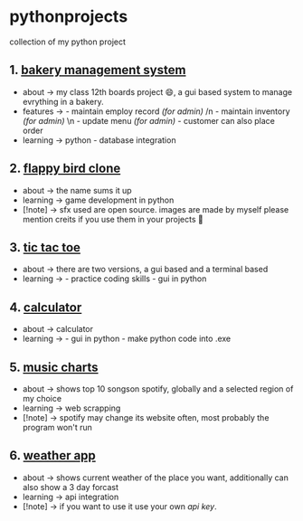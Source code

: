 # pythonprojects
collection of my python project

## 1. [bakery management system](bakery_mng_sys)
- about -> my class 12th boards project 😄, a gui based system to manage evrything in a bakery.
- features -> - maintain employ record _(for admin)_ /n
              - maintain inventory _(for admin)_ \n
              - update menu _(for admin)_
              - customer can also place order
- learning -> python - database integration

## 2. [flappy bird clone](flappy)
- about -> the name sums it up
- learning -> game development in python
- [!note] -> sfx used are open source. images are made by myself please mention creits if you use them in your projects 🙂

## 3. [tic tac toe](tic_tac_toe)
- about -> there are two versions, a gui based and a terminal based
- learning -> - practice coding skills
              - gui in python

## 4. [calculator](calc)
- about -> calculator
- learning -> - gui in python
              - make python code into .exe

## 5. [music charts](music_charts)
- about -> shows top 10 songson spotify, globally and a selected region of my choice
- learning -> web scrapping
- [!note] -> spotify may change its website often, most probably the program won't run

## 6. [weather app](weather)
- about -> shows current weather of the place you want, additionally can also show a 3 day forcast
- learning -> api integration
- [!note] -> if you want to use it use your own _api key_. 
